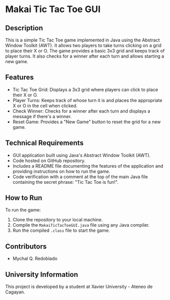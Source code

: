# Makai Tic Tac Toe GUI

## Description
This is a simple Tic Tac Toe game implemented in Java using the Abstract Window Toolkit (AWT). It allows two players to take turns clicking on a grid to place their X or O. The game provides a basic 3x3 grid and keeps track of player turns. It also checks for a winner after each turn and allows starting a new game.

## Features
- Tic Tac Toe Grid: Displays a 3x3 grid where players can click to place their X or O.
- Player Turns: Keeps track of whose turn it is and places the appropriate X or O in the cell when clicked.
- Check Winner: Checks for a winner after each turn and displays a message if there's a winner.
- Reset Game: Provides a "New Game" button to reset the grid for a new game.

## Technical Requirements
- GUI application built using Java's Abstract Window Toolkit (AWT).
- Code hosted on GitHub repository.
- Includes a README file documenting the features of the application and providing instructions on how to run the game.
- Code verification with a comment at the top of the main Java file containing the secret phrase: "Tic Tac Toe is fun!".

## How to Run
To run the game:
1. Clone the repository to your local machine.
2. Compile the `MakaiTicTacToeGUI.java` file using any Java compiler.
3. Run the compiled `.class` file to start the game.

## Contributors
- Mychal Q. Redoblado

## University Information
This project is developed by a student at Xavier University - Ateneo de Cagayan.
